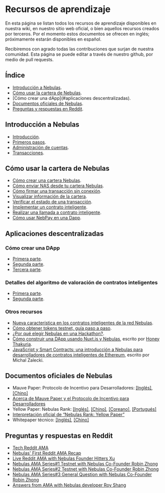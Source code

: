 # Recursos de aprendizaje

En esta página se listan todos los recursos de aprendizaje disponibles en nuestra wiki, en nuestro sitio web oficial, o bien aquellos recursos creados por terceros. Por el momento estos documentos se ofrecen en inglés; próximamente estarán disponibles en español.

Recibiremos con agrado todas las contribuciones que surjan de nuestra comunidad. Esta página se puede editar a través de nuestro github, por medio de pull requests.

## Índice

* [Introducción a Nebulas](#introduccion-a-nebulas).
* [Cómo usar la cartera de Nebulas](#como-usar-la-cartera-de-nebulas).
* [Cómo crear una dApp](#aplicaciones descentralizadas).
* [Documentos oficiales de Nebulas](#documentos-oficiales-de-nebulas).
* [Preguntas y respuestas en Reddit](#preguntas-y-respuestas-en-reddit).


## Introducción a Nebulas

* [Introducción](https://medium.com/nebulasio/dive-into-nebulas-1-introduction-3ec8bc73571c).
* [Primeros pasos](https://medium.com/nebulasio/dive-into-nebulas-2-quick-start-105da9df80e1).
* [Administración de cuentas](https://medium.com/nebulasio/dive-into-nebulas-3-accounts-3ebd208858d6).
* [Transacciones](https://medium.com/nebulasio/dive-into-nebulas-4-transactions-2a13845e1d03).

## Cómo usar la cartera de Nebulas

* [Cómo crear una cartera Nebulas](https://medium.com/nebulasio/creating-a-nas-wallet-9d01b5fa2df6).
* [Cómo enviar NAS desde tu cartera Nebulas](https://medium.com/nebulasio/sending-nas-from-your-wallet-be1b958c4e5d).
* [Cómo firmar una transacción sin conexión](https://medium.com/nebulasio/signing-a-transaction-offline-ae8278f45201).
* [Visualizar información de la cartera](https://medium.com/nebulasio/view-wallet-information-fcea3ea35d94).
* [Verificar el estado de una transacción](https://medium.com/nebulasio/check-tx-status-8dc7dd9b79de).
* [Implementar un contrato inteligente](https://medium.com/nebulasio/deploy-a-smart-contract-1e781e13c22e).
* [Realizar una llamada a contrato inteligente](https://medium.com/nebulasio/call-a-smart-contract-on-nebulas-3522038aec18).
* [Cómo usar NebPay en una Dapp](https://medium.com/nebulasio/how-to-use-nebpay-in-your-dapp-8e785e560fbb).

## Aplicaciones descentralizadas

### Cómo crear una DApp

* [Primera parte](https://medium.com/nebulasio/how-to-build-a-dapp-on-nebulas-part-1-da4eaf9399bc).
* [Segunda parte](https://medium.com/nebulasio/how-to-build-a-dapp-on-nebulas-part-2-5424789f7417).
* [Tercera parte](https://medium.com/nebulasio/how-to-build-a-dapp-on-nebulas-part3-3586126aa124).

### Detalles del algoritmo de valoración de contratos inteligentes

* [Primera parte](https://medium.com/nebulasio/details-on-the-smart-contract-ranking-algorithm-part-1-723143c689c3).
* [Segunda parte](https://medium.com/nebulasio/details-on-the-smart-contract-ranking-algorithm-part-2-64341011e5e5).

### Otros recursos
* [Nueva característica en los contratos inteligentes de la red Nebulas](https://medium.com/nebulasio/new-nebulas-smart-contract-feature-e15046804b3c).
* [Cómo obtener tokens testnet, guía paso a paso](https://medium.com/nebulasio/claim-nebulas-testnet-token-step-by-step-6156400fdd38).
* [¿Por qué elegir Nebulas en una Hackathon?](https://medium.com/nebulasio/why-choose-nebulas-at-a-hackathon-562ab8065a30).
* [Cómo construir una DApp usando Nuxt.js y Nebulas](https://medium.freecodecamp.org/architecting-dapp-using-nuxt-js-nebulas-fc00712ae341), escrito por [Honey Thakuria](https://medium.com/@HoneyThakuria).
* [JavaScript y Smart Contracts: una introducción a Nebulas para desarrolladores de contratos inteligentes de Ethereum](https://www.tooploox.com/blog/nebulas-javascript-meets-smart-contracts), escrito por Michal Zalecki.

## Documentos oficiales de Nebulas

* Mauve Paper: Protocolo de Incentivo para Desarrolladores: [[Inglés]](https://nebulas.io/docs/NebulasMauvepaper.pdf), [[Chino]](https://nebulas.io/docs/NebulasMauvepaperZh.pdf)
* [Acerca de Mauve Paper y el Protocolo de Incentivo para Desarrolladores](https://medium.com/nebulasio/nebulas-mauve-paper-developer-incentive-protocol-37bb90e52a20)
* Yellow Paper: Nebulas Rank: [[Inglés]](https://nebulas.io/docs/NebulasYellowpaper.pdf), [[Chino]](https://nebulas.io/docs/NebulasYellowpaperZh.pdf), [[Coreano]](https://nebulas.io/docs/NebulasYellowpaperKr.pdf), [[Portugués]](https://nebulas.io/docs/NebulasYellowpaperPt.pdf)
* [Interpretación oficial de “Nebulas Rank: Yellow Paper”](https://medium.com/nebulasio/official-interpretation-of-nebulas-rank-yellow-paper-dd18293cd9a9)
* Whitepaper técnico: [[Inglés]](https://nebulas.io/docs/NebulasTechnicalWhitepaper.pdf), [[Chino]](https://nebulas.io/docs/NebulasTechnicalWhitepaperZh.pdf)

## Preguntas y respuestas en Reddit

* [Tech Reddit AMA](https://medium.com/nebulasio/tech-reddit-ama-ab0c87484773)
* [Nebulas' First Reddit AMA Recap](https://medium.com/nebulasio/nebulas-first-reddit-ama-recap-3f5b75c26c9a)
* [Live Reddit AMA with Nebulas Founder Hitters Xu](https://medium.com/nebulasio/live-reddit-ama-with-nebulas-founder-hitters-xu-46e8f1a89fa)
* [Nebulas AMA Series#1 Testnet with Nebulas Co-Founder Robin Zhong](https://medium.com/nebulasio/nebulas-ama-series-1-testnet-e2b751fad48a)
* [Nebulas AMA Series#2 Testnet with Nebulas Co-Founder Robin Zhong](https://medium.com/nebulasio/nebulas-ama-series-2-testnet-with-nebulas-co-founder-and-cto-robin-zhong-b54a1b33b85e)
* [Nebulas AMA Series#3 General Question with Nebulas Co-Founder Robin Zhong](https://medium.com/nebulasio/nebulas-ama-series-3-general-question-with-nebulas-co-founder-and-cto-robin-zhong-329d01250e00)
* [Answers from AMA with Nebulas developer Roy Shang](https://medium.com/nebulasio/answers-from-the-ama-with-nebulas-lead-core-developer-roy-shang-c4382ac09424)
